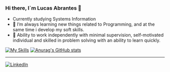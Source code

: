 ### Hi there, I`m Lucas Abrantes 👋
- Currently studying Systems Information
-   🌱 I’m always learning new things related to Programming, and at the same time i develop my soft skills.
-   🧠 Ability to work independently with minimal supervision, self-motivated individual and skilled in problem solving with an ability to learn quickly.

[![My Skills](https://skillicons.dev/icons?i=js,typescript,react,html,css,next,py,django,nest,nodejs,postgres)](https://skillicons.dev)
[![Anurag's GitHub stats](https://github-readme-stats.vercel.app/api?username=anuraghazra)](https://github.com/anuraghazra/github-readme-stats)




<hr>


[![LinkedIn](https://img.shields.io/badge/LinkedIn-0077B5?style=for-the-badge&logo=linkedin&logoColor=codeSTACKR)](https://www.linkedin.com/in/lucas-abrantes-8b8687150/)

